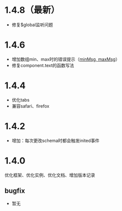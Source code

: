 # 1.4.8（最新）
- 修复$global监听问题

# 1.4.6
- 增加数组min、max时的错误提示（[minMsg, maxMsg](../base/array.md#配置属性)）
- 修复component.text的函数写法

# 1.4.4
- 优化tabs
- 兼容safari、firefox

# 1.4.2
- 增加：每次更改schema时都会触发inited事件

# 1.4.0
优化框架、优化实例、优化文档、增加版本记录

## bugfix
- 暂无

